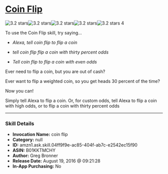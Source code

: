 # [Coin Flip](http://alexa.amazon.com/#skills/amzn1.ask.skill.04ff9f9e-ac85-404f-ab7c-e2542ec15f90)
![3.2 stars](../../images/ic_star_black_18dp_1x.png)![3.2 stars](../../images/ic_star_black_18dp_1x.png)![3.2 stars](../../images/ic_star_black_18dp_1x.png)![3.2 stars](../../images/ic_star_half_black_18dp_1x.png)![3.2 stars](../../images/ic_star_border_black_18dp_1x.png) 4

To use the Coin Flip skill, try saying...

* *Alexa, tell coin flip to flip a coin*

* *tell coin flip flip a coin with thirty percent odds*

* *Tell coin flip  to flip a coin with even odds*

Ever need to flip a coin, but you are out of cash?

Ever want to flip a weighted coin, so you get heads 30 percent of the time?

Now you can!

Simply tell Alexa to flip a coin.
Or, for custom odds, tell Alexa to flip a coin with high odds, or to flip a coin with thirty percent odds

***

### Skill Details

* **Invocation Name:** coin flip
* **Category:** null
* **ID:** amzn1.ask.skill.04ff9f9e-ac85-404f-ab7c-e2542ec15f90
* **ASIN:** B01KKTMCHY
* **Author:** Greg Bronner
* **Release Date:** August 19, 2016 @ 09:21:28
* **In-App Purchasing:** No
